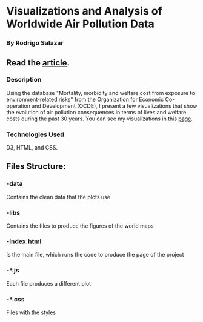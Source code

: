# Visualizations and Analysis of Worldwide Air Pollution Data
### By Rodrigo Salazar
## Read the [article](https://rodslzr.github.io/portfolio/Air%20pollution%20mortality/Data_Viz/).

### Description

Using the database "Mortality, morbidity and welfare cost from exposure to environment-related risks" from the Organization for Economic Co-operation and Development (OCDE), I present a few visualizations that show the evolution of air pollution consequences in terms of lives and welfare costs during the past 30 years.
You can see my visualizations in this [page](https://rodslzr.github.io/portfolio/Air%20pollution%20mortality/Data_Viz/).

### Technologies Used
D3, HTML, and CSS.


## Files Structure:

### -data
Contains the clean data that the plots use

### -libs
Contains the files to produce the figures of the world maps

###  -index.html
Is the main file, which runs the code to produce the page of the project

### -*.js
Each file produces a different plot

### -*.css
Files with the styles
